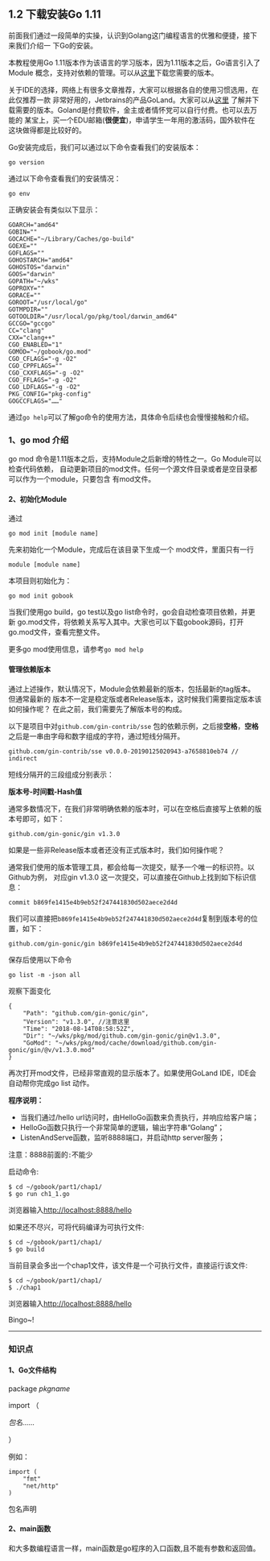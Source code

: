 
## 1.2 下载安装Go 1.11

前面我们通过一段简单的实操，认识到Golang这门编程语言的优雅和便捷，接下来我们介绍一
下Go的安装。

本教程使用Go 1.11版本作为该语言的学习版本，因为1.11版本之后，Go语言引入了Module
概念，支持对依赖的管理。可以从[这里](https://studygolang.com/dl)下载您需要的版本。

关于IDE的选择，网络上有很多文章推荐，大家可以根据各自的使用习惯选用，在此仅推荐一款
非常好用的，Jetbrains的产品GoLand。大家可以从[这里](https://www.jetbrains.com/go/download/#section=mac)
了解并下载需要的版本。Goland是付费软件，金主或者情怀党可以自行付费。也可以去万能的
某宝上，买一个EDU邮箱(**很便宜**)，申请学生一年用的激活码，国外软件在这块做得都是比较好的。

Go安装完成后，我们可以通过以下命令查看我们的安装版本：

```go version ```

通过以下命令查看我们的安装情况：

```go env ```

正确安装会有类似以下显示：

```
GOARCH="amd64"
GOBIN=""
GOCACHE="~/Library/Caches/go-build"
GOEXE=""
GOFLAGS=""
GOHOSTARCH="amd64"
GOHOSTOS="darwin"
GOOS="darwin"
GOPATH="~/wks"
GOPROXY=""
GORACE=""
GOROOT="/usr/local/go"
GOTMPDIR=""
GOTOOLDIR="/usr/local/go/pkg/tool/darwin_amd64"
GCCGO="gccgo"
CC="clang"
CXX="clang++"
CGO_ENABLED="1"
GOMOD="~/gobook/go.mod"
CGO_CFLAGS="-g -O2"
CGO_CPPFLAGS=""
CGO_CXXFLAGS="-g -O2"
CGO_FFLAGS="-g -O2"
CGO_LDFLAGS="-g -O2"
PKG_CONFIG="pkg-config"
GOGCCFLAGS="……"
```
通过`go help`可以了解go命令的使用方法，具体命令后续也会慢慢接触和介绍。

### 1、go mod 介绍

go mod 命令是1.11版本之后，支持Module之后新增的特性之一。Go Module可以检查代码依赖，
自动更新项目的mod文件。任何一个源文件目录或者是空目录都可以作为一个module，只要包含
有mod文件。

#### 2、初始化Module

通过

`go mod init [module name]`

先来初始化一个Module，完成后在该目录下生成一个
mod文件，里面只有一行

`module [module name]`

本项目则初始化为：

`go mod init gobook`

当我们使用go build，go test以及go list命令时，go会自动检查项目依赖，并更新
go.mod文件，将依赖关系写入其中。大家也可以下载gobook源码，打开go.mod文件，查看完整文件。

更多go mod使用信息，请参考`go mod help`

#### 管理依赖版本

通过上述操作，默认情况下，Module会依赖最新的版本，包括最新的tag版本。但通常最新的
版本不一定是稳定版或者Release版本，这时候我们需要指定版本该如何操作呢？
在此之前，我们需要先了解版本号的构成。

以下是项目中对`github.com/gin-contrib/sse`
包的依赖示例，之后接**空格**，**空格**之后是一串由字母和数字组成的字符，通过短线分隔开。

```
github.com/gin-contrib/sse v0.0.0-20190125020943-a7658810eb74 // indirect
```

短线分隔开的三段组成分别表示：

**版本号-时间戳-Hash值**

通常多数情况下，在我们非常明确依赖的版本时，可以在空格后直接写上依赖的版本号即可，如下：

```
github.com/gin-gonic/gin v1.3.0
```

如果是一些非Release版本或者还没有正式版本时，我们如何操作呢？

通常我们使用的版本管理工具，都会给每一次提交，赋予一个唯一的标识符。以Github为例，
对应gin v1.3.0 这一次提交，可以直接在Github上找到如下标识信息：

```
commit b869fe1415e4b9eb52f247441830d502aece2d4d
```

我们可以直接把`b869fe1415e4b9eb52f247441830d502aece2d4d`复制到版本号的位置，如下：

```
github.com/gin-gonic/gin b869fe1415e4b9eb52f247441830d502aece2d4d
```

保存后使用以下命令

```
go list -m -json all
```

观察下面变化

```
{
	"Path": "github.com/gin-gonic/gin",
	"Version": "v1.3.0", //注意这里
	"Time": "2018-08-14T08:58:52Z",
	"Dir": "~/wks/pkg/mod/github.com/gin-gonic/gin@v1.3.0",
	"GoMod": "~/wks/pkg/mod/cache/download/github.com/gin-gonic/gin/@v/v1.3.0.mod"
}
```
再次打开mod文件，已经非常直观的显示版本了。如果使用GoLand IDE，IDE会自动帮你完成go list 动作。


**程序说明：**

- 当我们通过/hello url访问时，由HelloGo函数来负责执行，并响应给客户端；
- HelloGo函数只执行一个非常简单的逻辑，输出字符串“Golang”；
- ListenAndServe函数，监听8888端口，并启动http server服务；

注意：8888前面的`:`不能少

启动命令:

```
$ cd ~/gobook/part1/chap1/
$ go run ch1_1.go
```

浏览器输入[http://localhost:8888/hello](http://localhost:8888/hello)

如果还不尽兴，可将代码编译为可执行文件:

```
$ cd ~/gobook/part1/chap1/
$ go build
```

当前目录会多出一个chap1文件，该文件是一个可执行文件，直接运行该文件:

```
$ cd ~/gobook/part1/chap1/
$ ./chap1
```

浏览器输入[http://localhost:8888/hello](http://localhost:8888/hello)

Bingo~!

---

### 知识点

#### 1、Go文件结构

package *pkgname*

import （

  *包名……*

）

例如：

```
import (
	"fmt"
	"net/http"
)
```

包名声明

#### 2、main函数

和大多数编程语言一样，main函数是go程序的入口函数,且不能有参数和返回值。